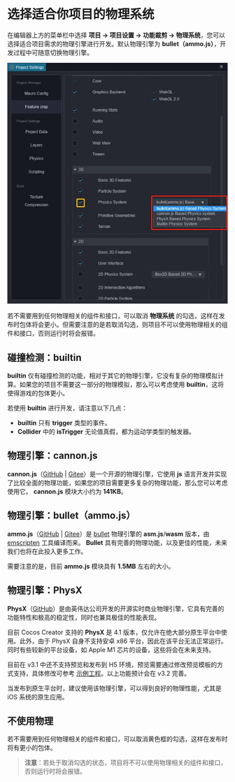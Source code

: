 # 选择适合你项目的物理系统

在编辑器上方的菜单栏中选择 **项目 -> 项目设置 -> 功能裁剪 -> 物理系统**，您可以选择适合项目需求的物理引擎进行开发。默认物理引擎为 **bullet（ammo.js）**，开发过程中可随意切换物理引擎。

![物理引擎选项](img/physics-module.jpg)

若不需要用到任何物理相关的组件和接口，可以取消 **物理系统** 的勾选，这样在发布时包体将会更小。但需要注意的是若取消勾选，则项目不可以使用物理相关的组件和接口，否则运行时将会报错。

## 碰撞检测：builtin

__builtin__ 仅有碰撞检测的功能，相对于其它的物理引擎，它没有复杂的物理模拟计算。如果您的项目不需要这一部分的物理模拟，那么可以考虑使用 __builtin__，这将使得游戏的包体更小。

若使用 __builtin__ 进行开发，请注意以下几点：

- __builtin__ 只有 __trigger__ 类型的事件。
- __Collider__ 中的 __isTrigger__ 无论值真假，都为运动学类型的触发器。

## 物理引擎：cannon.js

**cannon.js**（[GitHub](https://github.com/cocos-creator/cocos-cannon.js) | [Gitee](https://gitee.com/mirrors_cocos-creator/cannon.js)）是一个开源的物理引擎，它使用 __js__ 语言开发并实现了比较全面的物理功能，如果您的项目需要更多复杂的物理功能，那么您可以考虑使用它。 __cannon.js__ 模块大小约为 __141KB__。

## 物理引擎：bullet（ammo.js）

**ammo.js**（[GitHub](https://github.com/cocos-creator/cocos-ammo.js) | [Gitee](https://gitee.com/mirrors_cocos-creator/ammo.js)）是 [bullet](https://github.com/bulletphysics/bullet3) 物理引擎的 __asm.js__/__wasm__ 版本，由 [emscripten](https://github.com/emscripten-core/emscripten) 工具编译而来。 __Bullet__ 具有完善的物理功能，以及更佳的性能，未来我们也将在此投入更多工作。

需要注意的是，目前 __ammo.js__ 模块具有 __1.5MB__ 左右的大小。

## 物理引擎：PhysX

**PhysX**（[GitHub](https://github.com/NVIDIAGameWorks/PhysX)）是由英伟达公司开发的开源实时商业物理引擎，它具有完善的功能特性和极高的稳定性，同时也兼具极佳的性能表现。

目前 Cocos Creator 支持的 **PhysX** 是 4.1 版本，仅允许在绝大部分原生平台中使用。此外，由于 PhysX 自身不支持安卓 x86 平台，因此在该平台无法正常运行。同时有些较新的平台设备，如 Apple M1 芯片的设备，这些将会在未来支持。

目前在 v3.1 中还不支持预览和发布到 H5 环境，预览需要通过修改预览模板的方式支持，具体修改可参考 [示例工程](https://github.com/cocos-creator/example-3d/tree/v3.1/physics-3d)。以上功能预计会在 v3.2 完善。

当发布到原生平台时，建议使用该物理引擎，可以得到良好的物理性能，尤其是 iOS 系统的原生应用。

## 不使用物理

若不需要用到任何物理相关的组件和接口，可以取消黄色框的勾选，这样在发布时将有更小的包体。

> **注意**：若处于取消勾选的状态，项目将不可以使用物理相关的组件和接口，否则运行时将会报错。

<!-- ## 扩展物理后端 -->
